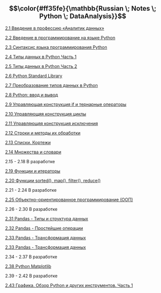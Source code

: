 ## $$\color{#ff35fe}{\mathbb{Russian \; Notes \; Python \; DataAnalysis}}$$

[2.1 Введение в профессию «Аналитик данных»](https://www.kaggle.com/code/olgabelitskaya/russian-notes-pythondataanalysis-2-1)

[2.2 Введение в программирование на языке Python](https://www.kaggle.com/code/olgabelitskaya/russian-notes-pythondataanalysis-2-2)

[2.3 Синтаксис языка программирования Python](https://www.kaggle.com/code/olgabelitskaya/russian-notes-pythondataanalysis-2-3)

[2.4 Типы данных в Python Часть 1](https://www.kaggle.com/code/olgabelitskaya/russian-notes-pythondataanalysis-2-4)

[2.5 Типы данных в Python Часть 2](https://www.kaggle.com/code/olgabelitskaya/russian-notes-pythondataanalysis-2-5)

[2.6 Python Standard Library](https://www.kaggle.com/code/olgabelitskaya/russian-notes-pythondataanalysis-2-6)

[2.7 Преобразование типов данных в Python](https://www.kaggle.com/code/olgabelitskaya/russian-notes-pythondataanalysis-2-7)

[2.8 Python: ввод и вывод](https://www.kaggle.com/code/olgabelitskaya/russian-notes-pythondataanalysis-2-8)

[2.9 Управляющая конструкция if и тернарные операторы](https://www.kaggle.com/code/olgabelitskaya/russian-notes-pythondataanalysis-2-9)

[2.10 Управляющяя конструкция циклы](https://www.kaggle.com/code/olgabelitskaya/russian-notes-pythondataanalysis-2-10)

[2.11 Управляющяя конструкция исключения](https://www.kaggle.com/code/olgabelitskaya/russian-notes-pythondataanalysis-2-11)

[2.12 Строки и методы их обработки](https://www.kaggle.com/code/olgabelitskaya/russian-notes-pythondataanalysis-2-12)

[2.13 Списки. Кортежи](https://www.kaggle.com/code/olgabelitskaya/russian-notes-pythondataanalysis-2-13)

[2.14 Множества и словари](https://www.kaggle.com/code/olgabelitskaya/russian-notes-pythondataanalysis-2-14)

2.15 - 2.18 В разработке

[2.19 Функции и итераторы](https://www.kaggle.com/code/olgabelitskaya/russian-notes-pythondataanalysis-2-19)

[2.20 Функции sorted(), map(), filter(), reduce()](https://www.kaggle.com/code/olgabelitskaya/russian-notes-pythondataanalysis-2-20)

2.21 - 2.24 В разработке

[2.25 Объектно–ориентированное программирование (ООП)](https://www.kaggle.com/code/olgabelitskaya/russian-notes-pythondataanalysis-2-25)

2.26 - 2.30 В разработке

[2.31 Pandas - Типы и структура данных](https://www.kaggle.com/code/olgabelitskaya/russian-notes-pythondataanalysis-2-31)

[2.32 Pandas - Простейшие операции](https://www.kaggle.com/code/olgabelitskaya/russian-notes-pythondataanalysis-2-32)

[2.33 Pandas - Трансформация данных](https://www.kaggle.com/code/olgabelitskaya/russian-notes-pythondataanalysis-2-33)

[2.33 Pandas - Трансформация данных](https://www.kaggle.com/code/olgabelitskaya/russian-notes-pythondataanalysis-2-33)

2.34 - 2.37 В разработке

[2.38 Python Matplotlib](https://www.kaggle.com/code/olgabelitskaya/russian-notes-pythondataanalysis-2-38)

2.39 - 2.42 В разработке

[2.43 Графика. Обзор Python и других инструментов. Часть 1](https://www.kaggle.com/code/olgabelitskaya/russian-notes-pythondataanalysis-2-43)
